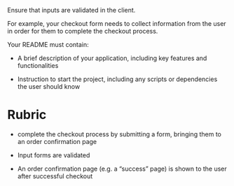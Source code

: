 Ensure that inputs are validated in the client.

For example, your checkout form needs to collect information from the user in order for them to complete the checkout process.


Your README must contain:

- A brief description of your application, including key features and functionalities

- Instruction to start the project, including any scripts or dependencies the user should know


Rubric
======

- complete the checkout process by submitting a form, bringing them to an order confirmation page

- Input forms are validated

- An order confirmation page (e.g. a “success” page) is shown to the user after successful checkout




